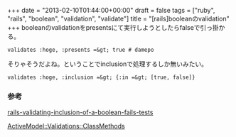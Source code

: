 +++
date = "2013-02-10T01:44:00+00:00"
draft = false
tags = ["ruby", "rails", "boolean", "validation", "validate"]
title = "[rails]booleanのvalidation"
+++
booleanのvalidationをpresentsにて実行しようとしたらfalseで引っ掛かる。

```
validates :hoge, :presents =&gt; true # damepo 
```

そりゃそうだよね。ということでinclusionで処理するしか無いみたい。


```
validates :hoge, :inclusion =&gt; {:in =&gt; [true, false]}
```

### 参考

[rails-validating-inclusion-of-a-boolean-fails-tests](http://stackoverflow.com/questions/5170008/rails-validating-inclusion-of-a-boolean-fails-tests)

[ActiveModel::Validations::ClassMethods](http://api.rubyonrails.org/classes/ActiveModel/Validations/ClassMethods.html)
